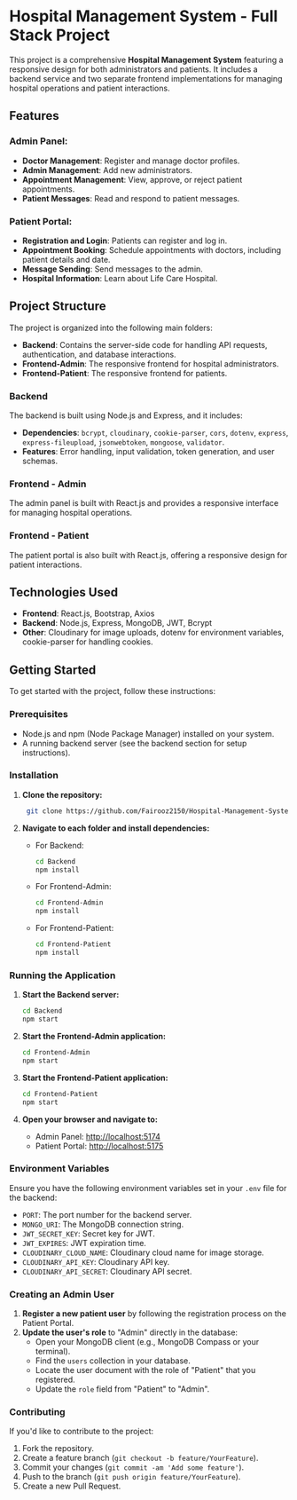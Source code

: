 

# Hospital Management System - Full Stack Project

This project is a comprehensive **Hospital Management System** featuring a responsive design for both administrators and patients. It includes a backend service and two separate frontend implementations for managing hospital operations and patient interactions.

## Features

### Admin Panel:
- **Doctor Management**: Register and manage doctor profiles.
- **Admin Management**: Add new administrators.
- **Appointment Management**: View, approve, or reject patient appointments.
- **Patient Messages**: Read and respond to patient messages.

### Patient Portal:
- **Registration and Login**: Patients can register and log in.
- **Appointment Booking**: Schedule appointments with doctors, including patient details and date.
- **Message Sending**: Send messages to the admin.
- **Hospital Information**: Learn about Life Care Hospital.

## Project Structure

The project is organized into the following main folders:

- **Backend**: Contains the server-side code for handling API requests, authentication, and database interactions.
- **Frontend-Admin**: The responsive frontend for hospital administrators.
- **Frontend-Patient**: The responsive frontend for patients.

### Backend
The backend is built using Node.js and Express, and it includes:
- **Dependencies**: `bcrypt`, `cloudinary`, `cookie-parser`, `cors`, `dotenv`, `express`, `express-fileupload`, `jsonwebtoken`, `mongoose`, `validator`.
- **Features**: Error handling, input validation, token generation, and user schemas.

### Frontend - Admin
The admin panel is built with React.js and provides a responsive interface for managing hospital operations.

### Frontend - Patient
The patient portal is also built with React.js, offering a responsive design for patient interactions.

## Technologies Used

- **Frontend**: React.js, Bootstrap, Axios
- **Backend**: Node.js, Express, MongoDB, JWT, Bcrypt
- **Other**: Cloudinary for image uploads, dotenv for environment variables, cookie-parser for handling cookies.

## Getting Started

To get started with the project, follow these instructions:

### Prerequisites

- Node.js and npm (Node Package Manager) installed on your system.
- A running backend server (see the backend section for setup instructions).

### Installation

1. **Clone the repository:**

   ```bash
    git clone https://github.com/Fairooz2150/Hospital-Management-System.git
   ```

2. **Navigate to each folder and install dependencies:**

   - For Backend:
     ```bash
     cd Backend
     npm install
     ```

   - For Frontend-Admin:
     ```bash
     cd Frontend-Admin
     npm install
     ```

   - For Frontend-Patient:
     ```bash
     cd Frontend-Patient
     npm install
     ```

### Running the Application

1. **Start the Backend server:**

   ```bash
   cd Backend
   npm start
   ```

2. **Start the Frontend-Admin application:**

   ```bash
   cd Frontend-Admin
   npm start
   ```

3. **Start the Frontend-Patient application:**

   ```bash
   cd Frontend-Patient
   npm start
   ```

4. **Open your browser and navigate to:**
   - Admin Panel: [http://localhost:5174](http://localhost:5174)
   - Patient Portal: [http://localhost:5175](http://localhost:5175)

### Environment Variables

Ensure you have the following environment variables set in your `.env` file for the backend:

- `PORT`: The port number for the backend server.
- `MONGO_URI`: The MongoDB connection string.
- `JWT_SECRET_KEY`: Secret key for JWT.
- `JWT_EXPIRES`: JWT expiration time.
- `CLOUDINARY_CLOUD_NAME`: Cloudinary cloud name for image storage.
- `CLOUDINARY_API_KEY`: Cloudinary API key.
- `CLOUDINARY_API_SECRET`: Cloudinary API secret.

### Creating an Admin User

1. **Register a new patient user** by following the registration process on the Patient Portal.
2. **Update the user's role** to "Admin" directly in the database:
   - Open your MongoDB client (e.g., MongoDB Compass or your terminal).
   - Find the `users` collection in your database.
   - Locate the user document with the role of "Patient" that you registered.
   - Update the `role` field from "Patient" to "Admin".

### Contributing

If you'd like to contribute to the project:
1. Fork the repository.
2. Create a feature branch (`git checkout -b feature/YourFeature`).
3. Commit your changes (`git commit -am 'Add some feature'`).
4. Push to the branch (`git push origin feature/YourFeature`).
5. Create a new Pull Request.


